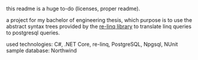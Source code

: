 this readme is a huge to-do (licenses, proper readme).

a project for my bachelor of engineering thesis, which purpose is to use the abstract syntax trees provided by the <a href="https://relinq.codeplex.com/">re-linq library</a> to translate linq queries to postgresql queries.

used technologies: C#, .NET Core, re-linq, PostgreSQL, Npgsql, NUnit
sample database: Northwind
